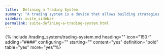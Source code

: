 ```yaml
---
title:  Defining a Trading System
summary: "A trading system is a device that allows building strategies in a standardized manner."
sidebar: suite_sidebar
permalink: suite-defining-a-trading-system.html
---
```


{% include /trading_system/trading-system.md heading="" icon="150-" adding="####" configuring="" starting="" content="yes" definition="bold" table="yes" more="yes"%}
